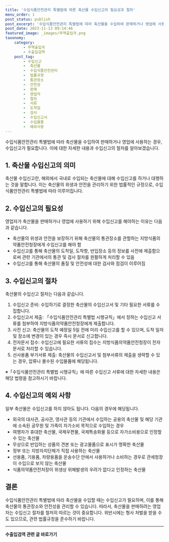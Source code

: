 ```yaml
---
title: '수입식품안전관리 특별법에 따른 축산물 수입신고의 필요성과 절차'
menu_order: 1
post_status: publish
post_excerpt: '수입식품안전관리 특별법에 따라 축산물을 수입하여 판매하거나 영업에 사용하는 경우, 수입신고가 필요합니다. 이에 대한 자세한 내용과 수입신고의 절차를 알아보겠습니다.'
post_date: 2023-11-13 09:14:46
featured_image: _images/무역출입국.png
taxonomy:
    category:
        - 무역출입국
        - 수출입검역
    post_tag:
        - 수입신고
        -  축산물
        -  수입식품안전관리
        -  법률규정
        -  통관장소
        -  안전성
        -  판매
        -  영업자
        -  절차
        -  서류
        -  도착일
        -  검사
        -  수입신고서
        -  수입물품
        -  예외사항
---
```



수입식품안전관리 특별법에 따라 축산물을 수입하여 판매하거나 영업에 사용하는 경우, 수입신고가 필요합니다. 이에 대한 자세한 내용과 수입신고의 절차를 알아보겠습니다.

## 1. 축산물 수입신고의 의미

축산물 수입신고란, 해외에서 국내로 수입되는 축산물에 대해 수입신고를 하거나 대행하는 것을 말합니다. 이는 축산물의 위생과 안전을 관리하기 위한 법률적인 규정으로, 수입식품안전관리 특별법에 따라 이루어집니다.

## 2. 수입신고의 필요성

영업자가 축산물을 판매하거나 영업에 사용하기 위해 수입신고를 해야하는 이유는 다음과 같습니다.

- 축산물의 위생과 안전을 보장하기 위해 축산물의 통관장소를 관할하는 지방식품의약품안전청장에게 수입신고를 해야 함
- 수입신고를 통해 축산물의 도착일, 도착항, 반입장소 등의 정보를 사전에 제출함으로써 관련 기관에서의 통관 및 검사 절차를 원활하게 처리할 수 있음
- 수입신고를 통해 축산물의 품질 및 안전성에 대한 검사와 점검이 이루어짐

## 3. 수입신고의 절차

축산물의 수입신고 절차는 다음과 같습니다.

1. 수입신고 준비: 수입하기로 결정한 축산물의 수입신고서 및 기타 필요한 서류를 수집합니다.
2. 수입신고서 제출: 「수입식품안전관리 특별법 시행규칙」에서 정하는 수입신고 서류를 첨부하여 지방식품의약품안전청장에게 제출합니다.
3. 사전 신고: 축산물의 도착 예정일 5일 전에 미리 수입신고를 할 수 있으며, 도착 일자 및 장소에 변경이 있는 경우 즉시 문서로 신고합니다.
4. 전자문서 접수: 수입신고에 필요한 서류의 접수는 지방식품의약품안전청장이 전자문서로 처리할 수 있습니다.
5. 선사용품 부가서류 제출: 축산물의 수입신고서 및 첨부서류의 제출을 생략할 수 있는 경우, 압류나 몰수된 수입물품에 해당됩니다.

※「수입식품안전관리 특별법 시행규칙」에 따른 수입신고 서류에 대한 자세한 내용은 해당 법령을 참고하시기 바랍니다.

## 4. 수입신고의 예외 사항

일부 축산물은 수입신고를 하지 않아도 됩니다. 다음의 경우에 해당됩니다.

- 외국의 대사관, 공사관, 영사관 등의 기관에서 수입하는 공용의 축산물 및 해당 기관에 소속된 공무원 및 가족이 자가소비 목적으로 수입하는 경우
- 여행자가 휴대한 축산물, 국제우편물, 국제특송화물 등으로 자가소비용으로 인정할 수 있는 축산물
- 무상으로 반입하는 상품의 견본 또는 광고물품으로 표시가 명확한 축산물
- 정부 또는 지방자치단체가 직접 사용하는 축산물
- 선용품, 기용품, 차량용품을 운송수단 안에서 사용하거나 소비하는 경우로 관세청장이 수입으로 보지 않는 축산물
- 식품의약품안전처장이 위생상 위해발생의 우려가 없다고 인정하는 축산물

## 결론

수입식품안전관리 특별법에 따라 축산물을 수입할 때는 수입신고가 필요하며, 이를 통해 축산물의 통관장소와 안전성을 관리할 수 있습니다. 따라서, 축산물을 판매하려는 영업자는 수입신고 절차를 철저히 따르는 것이 중요합니다. 위반시에는 형사 처벌을 받을 수도 있으므로, 관련 법률규정을 준수하기 바랍니다.
<!-- wp:separator -->
<hr class="wp-block-separator has-alpha-channel-opacity"/>
<!-- /wp:separator -->

<!-- wp:group {"backgroundColor":"base","layout":{"type":"constrained"}} -->
<div class="wp-block-group has-base-background-color has-background"><!-- wp:paragraph {"align":"center","fontSize":"medium"} -->
<p class="has-text-align-center has-large-font-size"><strong>수출입검역 관련 글 바로가기</strong></p>
<!-- /wp:paragraph -->


<!-- wp:latest-posts
{"categories":[{"id":15006,"count":19,"description":"","link":"https://uknowlaw.com/category/%ec%88%98%ec%b6%9c%ec%9e%85%ea%b2%80%ec%97%ad/","name":"수출입검역","slug":"수출입검역","taxonomy":"category","parent":0,"meta":[],"_links":{"self":[{"href":"https://uknowlaw.com/wp-json/wp/v2/categories/15006"}],"collection":[{"href":"https://uknowlaw.com/wp-json/wp/v2/categories"}],"about":[{"href":"https://uknowlaw.com/wp-json/wp/v2/taxonomies/category"}],"wp:post_type":[{"href":"https://uknowlaw.com/wp-json/wp/v2/posts?categories=15006"}],"curies":[{"name":"wp","href":"https://api.w.org/{rel}","templated":true}]}}],"postsToShow":100,"excerptLength":28,"postLayout":"grid","columns":2,"featuredImageAlign":"left","featuredImageSizeSlug":"large","fontSize":"small"} /--></div>
<!-- /wp:group -->